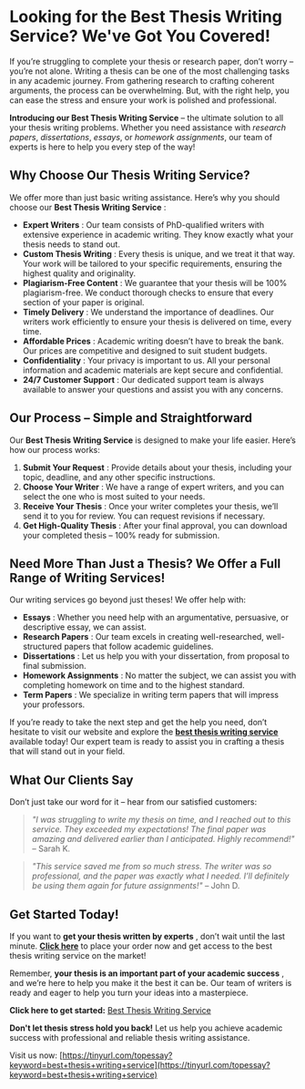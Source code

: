 # Looking for the Best Thesis Writing Service? We've Got You Covered!

If you’re struggling to complete your thesis or research paper, don’t worry – you’re not alone. Writing a thesis can be one of the most challenging tasks in any academic journey. From gathering research to crafting coherent arguments, the process can be overwhelming. But, with the right help, you can ease the stress and ensure your work is polished and professional.

**Introducing our Best Thesis Writing Service** – the ultimate solution to all your thesis writing problems. Whether you need assistance with _research papers_, _dissertations_, _essays_, or _homework assignments_, our team of experts is here to help you every step of the way!

## Why Choose Our Thesis Writing Service?

We offer more than just basic writing assistance. Here’s why you should choose our **Best Thesis Writing Service** :

- **Expert Writers** : Our team consists of PhD-qualified writers with extensive experience in academic writing. They know exactly what your thesis needs to stand out.
- **Custom Thesis Writing** : Every thesis is unique, and we treat it that way. Your work will be tailored to your specific requirements, ensuring the highest quality and originality.
- **Plagiarism-Free Content** : We guarantee that your thesis will be 100% plagiarism-free. We conduct thorough checks to ensure that every section of your paper is original.
- **Timely Delivery** : We understand the importance of deadlines. Our writers work efficiently to ensure your thesis is delivered on time, every time.
- **Affordable Prices** : Academic writing doesn’t have to break the bank. Our prices are competitive and designed to suit student budgets.
- **Confidentiality** : Your privacy is important to us. All your personal information and academic materials are kept secure and confidential.
- **24/7 Customer Support** : Our dedicated support team is always available to answer your questions and assist you with any concerns.

## Our Process – Simple and Straightforward

Our **Best Thesis Writing Service** is designed to make your life easier. Here’s how our process works:

1. **Submit Your Request** : Provide details about your thesis, including your topic, deadline, and any other specific instructions.
2. **Choose Your Writer** : We have a range of expert writers, and you can select the one who is most suited to your needs.
3. **Receive Your Thesis** : Once your writer completes your thesis, we’ll send it to you for review. You can request revisions if necessary.
4. **Get High-Quality Thesis** : After your final approval, you can download your completed thesis – 100% ready for submission.

## Need More Than Just a Thesis? We Offer a Full Range of Writing Services!

Our writing services go beyond just theses! We offer help with:

- **Essays** : Whether you need help with an argumentative, persuasive, or descriptive essay, we can assist.
- **Research Papers** : Our team excels in creating well-researched, well-structured papers that follow academic guidelines.
- **Dissertations** : Let us help you with your dissertation, from proposal to final submission.
- **Homework Assignments** : No matter the subject, we can assist you with completing homework on time and to the highest standard.
- **Term Papers** : We specialize in writing term papers that will impress your professors.

If you’re ready to take the next step and get the help you need, don’t hesitate to visit our website and explore the **[best thesis writing service](https://tinyurl.com/topessay?keyword=best+thesis+writing+service)** available today! Our expert team is ready to assist you in crafting a thesis that will stand out in your field.

## What Our Clients Say

Don’t just take our word for it – hear from our satisfied customers:

> _"I was struggling to write my thesis on time, and I reached out to this service. They exceeded my expectations! The final paper was amazing and delivered earlier than I anticipated. Highly recommend!"_ – Sarah K.

> _"This service saved me from so much stress. The writer was so professional, and the paper was exactly what I needed. I’ll definitely be using them again for future assignments!"_ – John D.

## Get Started Today!

If you want to **get your thesis written by experts** , don’t wait until the last minute. **[Click here](https://tinyurl.com/topessay?keyword=best+thesis+writing+service)** to place your order now and get access to the best thesis writing service on the market!

Remember, **your thesis is an important part of your academic success** , and we’re here to help you make it the best it can be. Our team of writers is ready and eager to help you turn your ideas into a masterpiece.

**Click here to get started:** [Best Thesis Writing Service](https://tinyurl.com/topessay?keyword=best+thesis+writing+service)

**Don't let thesis stress hold you back!** Let us help you achieve academic success with professional and reliable thesis writing assistance.

Visit us now: [https://tinyurl.com/topessay?keyword=best+thesis+writing+service](https://tinyurl.com/topessay?keyword=best+thesis+writing+service)
